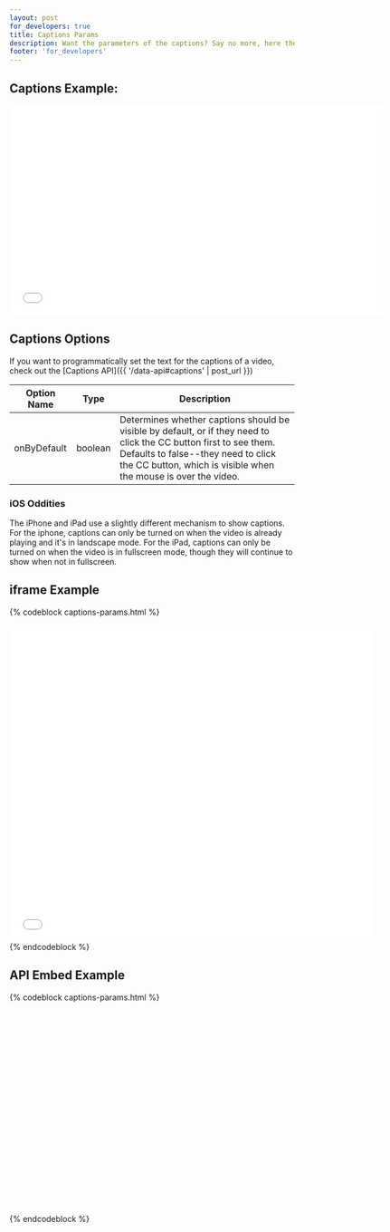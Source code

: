 ```yaml
---
layout: post
for_developers: true
title: Captions Params
description: Want the parameters of the captions? Say no more, here they are!
footer: 'for_developers'
---
```


## Captions Example:

<div class="video_embed">
  <iframe src="//fast.wistia.net/embed/iframe/e9daad32af?plugin%5Bcaptions-v1%5D%5Bon%5D=true" allowtransparency="true" frameborder="0" scrolling="no" class="wistia_embed" name="wistia_embed" width="660" height="371" allowfullscreen mozallowfullscreen webkitallowfullscreen oallowfullscreen msallowfullscreen></iframe>
</div>

## Captions Options

If you want to programmatically set the text for the captions of a video, check
out the [Captions API]({{ '/data-api#captions' | post_url }})

 Option Name    | Type    | Description
 -----------    | ----    | ----------------------------------------------------------------------------------------------------------------------------
 onByDefault    | boolean | Determines whether captions should be visible by default, or if they need to click the CC button first to see them. Defaults to false--they need to click the CC button, which is visible when the mouse is over the video.


### iOS Oddities

The iPhone and iPad use a slightly different mechanism to show captions. For the iphone, captions can only be turned on when the video is already playing and it's in landscape mode. For the iPad, captions can only be turned on when the video is in fullscreen mode, though they will continue to show when not in fullscreen.


## iframe Example

{% codeblock captions-params.html %}
<iframe src="//fast.wistia.net/embed/iframe/abcde12345
  ?plugin%5Bcaptions-v1%5D%5Bon%5D=true"
  allowfullscreen mozallowfullscreen webkitallowfullscreen oallowfullscreen msallowfullscreen
  allowtransparency="true" frameborder="0" scrolling="no" 
  class="wistia_embed" name="wistia_embed" width="640" height="560">
</iframe>
{% endcodeblock %}

## API Embed Example

{% codeblock captions-params.html %}
<div id="wistia_abcde12345" class="wistia_embed" style="width:640px;height:360px;">&nbsp;</div>
<script charset="ISO-8859-1" src="//fast.wistia.com/assets/external/E-v1.js"></script>
<script>
  wistiaEmbed = Wistia.embed("abcde12345", {
    plugin: {
      "captions-v1": {
        onByDefault: false
      }
    }
  });
</script>
{% endcodeblock %}
